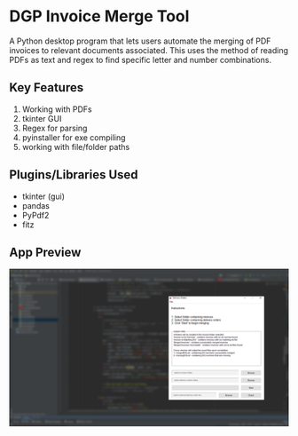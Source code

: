 # DGP Invoice Merge Tool

A Python desktop program that lets users automate the merging of PDF invoices to relevant documents associated. This uses the method of reading PDFs as text and regex to find specific letter and number combinations.

## Key Features

1. Working with PDFs
2. tkinter GUI
3. Regex for parsing
4. pyinstaller for exe compiling
5. working with file/folder paths

## Plugins/Libraries Used
- tkinter (gui)
- pandas
- PyPdf2
- fitz

## App Preview
![preview_img](https://github.com/isaacmarcus/DGPInvoicing/blob/master/dgpinv_ss.png?raw=true)
 
